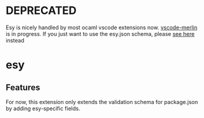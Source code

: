 # DEPRECATED

Esy is nicely handled by most ocaml vscode extensions now. [vscode-merlin](https://github.com/arrowresearch/vscode-merlin) is in progress.
If you just want to use the esy.json schema, please [see here](https://github.com/esy/esy-schema) instead

# esy

## Features

For now, this extension only extends the validation schema for package.json by adding esy-specific fields.
